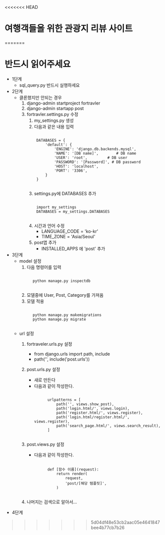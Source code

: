 <<<<<<< HEAD
# 여행객들을 위한 관광지 리뷰 사이트

=======
# 반드시 읽어주세요

* 1단계
    - sql_query.py 반드시 실행하세요
* 2단계
    - 클론했지만 안되는 경우
        1. django-admin startproject fortravler
        2. django-admin startapp post
        3. fortravler.settings.py 수정
            1. my_settings.py 생성
            2. 다음과 같은 내용 입력
                <pre><code>
                DATABASES = {
                    'default': {
                        'ENGINE': 'django.db.backends.mysql',
                        'NAME': '[DB name]',        # DB name
                        'USER': 'root',         # DB user
                        'PASSWORD': '[Password]', # DB password
                        'HOST': 'localhost', 
                        'PORT': '3306',
                    }
                }
                </code></pre>
            3. settings.py에 DATABASES 추가
                <pre><code>
                import my_settings
                DATABASES = my_settings.DATABASES
                </code></pre>
            4. 시간과 언어 수정
                + LANGUAGE_CODE = 'ko-kr'
                + TIME_ZONE = 'Asia/Seoul'
            5. post앱 추가
                + INSTALLED_APPS 에 'post' 추가
* 3단계
    - model 설정
        1. 다음 명령어를 입력
        <pre><code>
            python manage.py inspectdb  
        </code></pre>
        2. 모델중에 User, Post, Category를 가져옴
        3. 모델 적용
        <pre><code>
            python manage.py makemigrations
            python manage.py migrate
        </code></pre> 
    - url 설정
        1. fortraveler.urls.py 설정
            - from django.urls import path, include
            - path('', include('post.urls'))
        2. post.urls.py 설정
            - 새로 만든다
            - 다음과 같이 작성한다.
                <pre><code>
                    urlpatterns = [
                        path('', views.show_post),
                        path('login.html/', views.login),
                        path('register.html/', views.register),
                        path('login.html/register.html/', views.register),
                        path('search_page.html/', views.search_result),
                    ]
                </code></pre>

        3. post.views.py 설정
            - 다음과 같이 작성한다.
                <pre><code>
                    def [함수 이름](request):
                        return render(
                            request,
                            'post/[해당 템플릿]',
                        )
                </code></pre>    
        4. 나머지는 검색으로 알아서...

- 4단계
>>>>>>> 5d04df48e53cb2aac05e4641847bee4b77cb7b26
